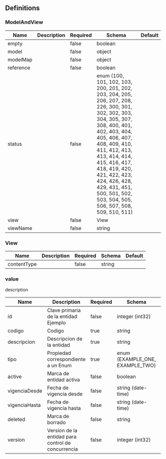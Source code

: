 ## Definitions
### ModelAndView
|Name|Description|Required|Schema|Default|
|----|----|----|----|----|
|empty||false|boolean||
|model||false|object||
|modelMap||false|object||
|reference||false|boolean||
|status||false|enum (100, 101, 102, 103, 200, 201, 202, 203, 204, 205, 206, 207, 208, 226, 300, 301, 302, 302, 303, 304, 305, 307, 308, 400, 401, 402, 403, 404, 405, 406, 407, 408, 409, 410, 411, 412, 413, 413, 414, 414, 415, 416, 417, 418, 419, 420, 421, 422, 423, 424, 426, 428, 429, 431, 451, 500, 501, 502, 503, 504, 505, 506, 507, 508, 509, 510, 511)||
|view||false|View||
|viewName||false|string||


### View
|Name|Description|Required|Schema|Default|
|----|----|----|----|----|
|contentType||false|string||


### value

description

|Name|Description|Required|Schema|Default|
|----|----|----|----|----|
|id|Clave primaria de la entidad Ejemplo|false|integer (int32)||
|codigo|Codigo|true|string||
|descripcion|Descripcion de la entidad|true|string||
|tipo|Propiedad correspondiente a un Enum|true|enum (EXAMPLE_ONE, EXAMPLE_TWO)||
|active|Marca de entidad activa|false|boolean||
|vigenciaDesde|Fecha de vigencia desde|false|string (date-time)||
|vigenciaHasta|Fecha de vigencia hasta|false|string (date-time)||
|deleted|Marca de borrado|false|string||
|version|Version de la entidad para control de concurrencia|false|integer (int32)||



